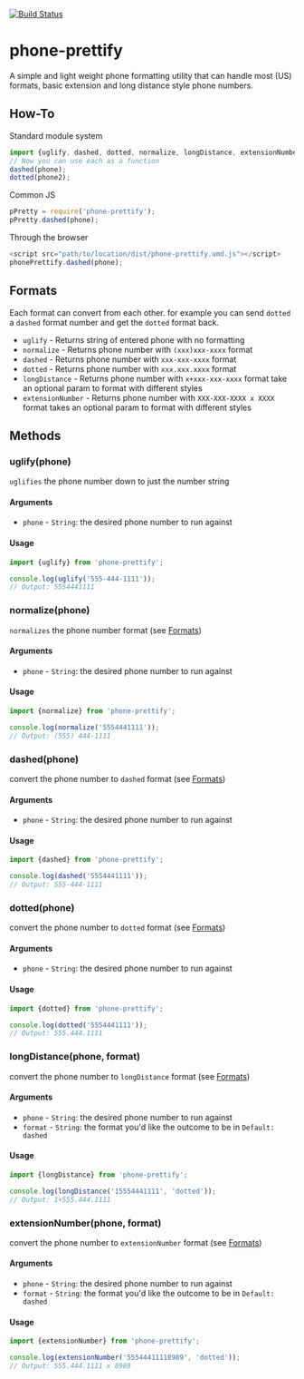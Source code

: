 [![Build Status](https://travis-ci.org/dhershman1/phone-prettify.svg?branch=master)](https://travis-ci.org/dhershman1/phone-prettify)

# phone-prettify

A simple and light weight phone formatting utility that can handle most (US) formats, basic extension and long distance style phone numbers.

## How-To

Standard module system

```js
import {uglify, dashed, dotted, normalize, longDistance, extensionNumber} from 'phone-prettify';
// Now you can use each as a function
dashed(phone);
dotted(phone2);
```

Common JS

```js
pPretty = require('phone-prettify');
pPretty.dashed(phone);
```

Through the browser

```js
<script src="path/to/location/dist/phone-prettify.umd.js"></script>
phonePrettify.dashed(phone);
```

## Formats
Each format can convert from each other. for example you can send `dotted` a `dashed` format number and get the `dotted` format back.

- `uglify` - Returns string of entered phone with no formatting
- `normalize` - Returns phone number with `(xxx)xxx-xxxx` format
- `dashed`  - Returns phone number with `xxx-xxx-xxxx` format
- `dotted` - Returns phone number with `xxx.xxx.xxxx` format
- `longDistance` - Returns phone number with `x+xxx-xxx-xxxx` format take an optional param to format with different styles
- `extensionNumber` - Returns phone number with `XXX-XXX-XXXX x XXXX` format takes an optional param to format with different styles

## Methods

### uglify(phone)

`uglifies` the phone number down to just the number string

#### Arguments

- `phone` - `String`: the desired phone number to run against

#### Usage

```js
import {uglify} from 'phone-prettify';

console.log(uglify('555-444-1111'));
// Output: 5554441111
```

### normalize(phone)

`normalizes` the phone number format (see [Formats](#formats))

#### Arguments

- `phone` - `String`: the desired phone number to run against

#### Usage

```js
import {normalize} from 'phone-prettify';

console.log(normalize('5554441111'));
// Output: (555) 444-1111
```

### dashed(phone)

convert the phone number to `dashed` format (see [Formats](#formats))

#### Arguments

- `phone` - `String`: the desired phone number to run against

#### Usage

```js
import {dashed} from 'phone-prettify';

console.log(dashed('5554441111'));
// Output: 555-444-1111
```

### dotted(phone)

convert the phone number to `dotted` format (see [Formats](#formats))

#### Arguments

- `phone` - `String`: the desired phone number to run against

#### Usage

```js
import {dotted} from 'phone-prettify';

console.log(dotted('5554441111'));
// Output: 555.444.1111
```

### longDistance(phone, format)

convert the phone number to `longDistance` format (see [Formats](#formats))

#### Arguments

- `phone` - `String`: the desired phone number to run against
- `format` - `String`: the format you'd like the outcome to be in `Default: dashed`

#### Usage

```js
import {longDistance} from 'phone-prettify';

console.log(longDistance('15554441111', 'dotted'));
// Output: 1+555.444.1111
```

### extensionNumber(phone, format)

convert the phone number to `extensionNumber` format (see [Formats](#formats))

#### Arguments

- `phone` - `String`: the desired phone number to run against
- `format` - `String`: the format you'd like the outcome to be in `Default: dashed`

#### Usage

```js
import {extensionNumber} from 'phone-prettify';

console.log(extensionNumber('55544411118989', 'dotted'));
// Output: 555.444.1111 x 8989
```
